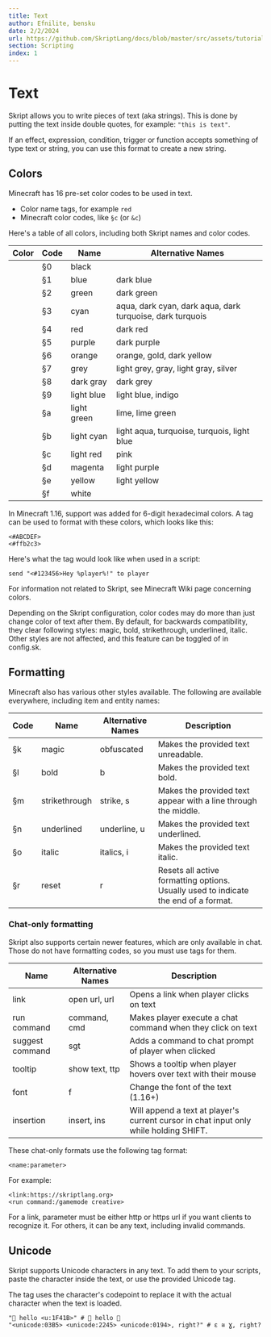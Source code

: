```yaml
---
title: Text
author: Efnilite, bensku
date: 2/2/2024
url: https://github.com/SkriptLang/docs/blob/master/src/assets/tutorials/text.md
section: Scripting
index: 1
---
```


# Text

Skript allows you to write pieces of text (aka strings). This is done by putting the text inside double quotes, for example: `"this is text"`.

If an effect, expression, condition, trigger or function accepts something of type text or string, you can use this format to create a new string.

## Colors

Minecraft has 16 pre-set color codes to be used in text.

- Color name tags, for example `red`
- Minecraft color codes, like `§c` (or `&c`)

Here's a table of all colors, including both Skript names and color codes.

<table>
    <thead>
        <tr>
            <th>Color</th>
            <th>Code</th>
            <th>Name</th>
            <th>Alternative Names</th>
        </tr>
    </thead>
    <tbody>
        <tr>
            <td class="bg-[#000000]"></td>
            <td>§0</td>
            <td>black</td>
            <td></td>
        </tr>
        <tr>
            <td class="bg-[#0000AA]"></td>
            <td>§1</td>
            <td>blue</td>
            <td>dark blue</td>
        </tr>
        <tr>
            <td class="bg-[#00AA00]"></td>
            <td>§2</td>
            <td>green</td>
            <td>dark green</td>
        </tr>
        <tr>
            <td class="bg-[#00AAAA]"></td>
            <td>§3</td>
            <td>cyan</td>
            <td>aqua, dark cyan, dark aqua, dark turquoise, dark turquois</td>
        </tr>
        <tr>
            <td class="bg-[#AA0000]"></td>
            <td>§4</td>
            <td>red</td>
            <td>dark red</td>
        </tr>
        <tr>
            <td class="bg-[#AA00AA]"></td>
            <td>§5</td>
            <td>purple</td>
            <td>dark purple</td>
        </tr>
        <tr>
            <td class="bg-[#FFAA00]"></td>
            <td>§6</td>
            <td>orange</td>
            <td>orange, gold, dark yellow</td>
        </tr>
        <tr>
            <td class="bg-[#AAAAAA]"></td>
            <td>§7</td>
            <td>grey</td>
            <td>light grey, gray, light gray, silver</td>
        </tr>
        <tr>
            <td class="bg-[#555555]"></td>
            <td>§8</td>
            <td>dark gray</td>
            <td>dark grey</td>
        </tr>
        <tr>
            <td class="bg-[#5555FF]"></td>
            <td>§9</td>
            <td>light blue</td>
            <td>light blue, indigo</td>
        </tr>
        <tr>
            <td class="bg-[#55FF55]"></td>
            <td>§a</td>
            <td>light green</td>
            <td>lime, lime green</td>
        </tr>
        <tr>
            <td class="bg-[#55FFFF]"></td>
            <td>§b</td>
            <td>light cyan</td>
            <td>light aqua, turquoise, turquois, light blue</td>
        </tr>
        <tr>
            <td class="bg-[#FF5555]"></td>
            <td>§c</td>
            <td>light red</td>
            <td>pink</td>
        </tr>
        <tr>
            <td class="bg-[#FF55FF]"></td>
            <td>§d</td>
            <td>magenta</td>
            <td>light purple</td>
        </tr>
        <tr>
            <td class="bg-[#FFFF55]"></td>
            <td>§e</td>
            <td>yellow</td>
            <td>light yellow</td>
        </tr>
        <tr>
            <td class="bg-[#FFFFFF]"></td>
            <td>§f</td>
            <td>white</td>
            <td></td>
        </tr>
    </tbody>
</table>

In Minecraft 1.16, support was added for 6-digit hexadecimal colors.
A tag can be used to format with these colors, which looks like this:

```
<#ABCDEF>
<#ffb2c3>
```

Here's what the tag would look like when used in a script:

```applescript
send "<#123456>Hey %player%!" to player
```

For information not related to Skript, see Minecraft Wiki page concerning colors.

Depending on the Skript configuration,
color codes may do more than just change color of text after them.
By default, for backwards compatibility, they clear following styles:
magic, bold, strikethrough, underlined, italic.
Other styles are not affected, and this feature can be toggled of in config.sk.

## Formatting

Minecraft also has various other styles available.
The following are available everywhere, including item and entity names:

<table>
    <thead>
        <tr>
            <th>Code</th>
            <th>Name</th>
            <th>Alternative Names</th>
            <th>Description</th>
        </tr>
    </thead>
    <tbody>
        <tr>
            <td>§k</td>
            <td>magic</td>
            <td>obfuscated</td>
            <td>Makes the provided text unreadable.</td>
        </tr>
        <tr>
            <td>§l</td>
            <td>bold</td>
            <td>b</td>
            <td>Makes the provided text bold.</td>
        </tr>
        <tr>
            <td>§m</td>
            <td>strikethrough</td>
            <td>strike, s</td>
            <td>Makes the provided text appear 
            with a line through the middle.</td>
        </tr>
        <tr>
            <td>§n</td>
            <td>underlined</td>
            <td>underline, u</td>
            <td>Makes the provided text underlined.</td>
        </tr>
        <tr>
            <td>§o</td>
            <td>italic</td>
            <td>italics, i</td>
            <td>Makes the provided text italic.</td>
        </tr>
        <tr>
            <td>§r</td>
            <td>reset</td>
            <td>r</td>
            <td>Resets all active formatting options. 
            Usually used to indicate the end of a format.</td>
        </tr>
    </tbody>
</table>

### Chat-only formatting

Skript also supports certain newer features, which are only available in chat. Those do not have formatting codes, so you must use tags for them.

<table>
    <thead>
        <tr>
            <th>Name</th>
            <th>Alternative Names</th>
            <th>Description</th>
        </tr>
    </thead>
    <tbody>
        <tr>
            <td>link</td>
            <td>open url, url</td>
            <td>Opens a link when player clicks on text</td>
        </tr>
        <tr>
            <td>run command</td>
            <td>command, cmd</td>
            <td>Makes player execute a chat command when they click on text</td>
        </tr>
        <tr>
            <td>suggest command</td>
            <td>sgt</td>
            <td>Adds a command to chat prompt of player when clicked</td>
        </tr>
        <tr>
            <td>tooltip</td>
            <td>show text, ttp</td>
            <td>Shows a tooltip when player hovers over text with their mouse</td>
        </tr>
        <tr>
            <td>font</td>
            <td>f</td>
            <td>Change the font of the text (1.16+)</td>
        </tr>
        <tr>
            <td>insertion</td>
            <td>insert, ins</td>
            <td>Will append a text at player's current cursor in chat input only while holding SHIFT.</td>
        </tr>
    </tbody>
</table>

These chat-only formats use the following tag format:

```applescript
<name:parameter>
```

For example:

```applescript
<link:https://skriptlang.org>
<run command:/gamemode creative>
```

For a link, parameter must be either http or https url
if you want clients to recognize it.
For others, it can be any text, including invalid commands.

## Unicode

Skript supports Unicode characters in any text. To add them to your scripts,
paste the character inside the text, or use the provided Unicode tag.

The tag uses the character's codepoint to replace it with the actual
character when the text is loaded.

```applescript
"🐛 hello <u:1F41B>" # 🐛 hello 🐛
"<unicode:03B5> <unicode:2245> <unicode:0194>, right?" # ε ≅ Ɣ, right?
```
